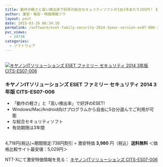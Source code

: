 ```yaml
---
title: 動作の軽さと高い検出率で好評の総合セキュリティソフトが1台1年あたり265円！ ESETファミリーセキュリティ 2014 3年版が激安特価3,980円！送料無料！
author: 激安・格安・特価情報ツウ
layout: post
date: 2015-03-26 06:34:10
permalink: /software/eset-family-security-2014-3year-version-es07-006-3980.html
pvc_views:
  - 19738
categories:
  - ソフトウェア
---
```

<div class="img-bg2 img_L">
  <a href="//px.a8.net/svt/ejp?a8mat=ZYP6S+8IMA3E+S1Q+BWGDT&#038;a8ejpredirect=//nttxstore.jp/_II_CS14574977" target="_blank"><br /> <img border="0" alt="キヤノンITソリューションズ ESET ファミリー セキュリティ 2014 3年版 CITS-ES07-006" src="//image.nttxstore.jp/l2_images/C/CS/CS14574977.jpg" data-recalc-dims="1" /></a>
</div>

### キヤノンITソリューションズ ESET ファミリー セキュリティ 2014 3年版 CITS-ES07-006
<!--more-->

* 「動作の軽さ」と「高い検出率」で好評のESET!
* Windows/Mac/Android向けプログラムから自由に5台分選んでご利用が可能
* な総合セキュリティソフト
* 有効期限は3年間

<br clear="all" />4,718円(税込)+期間限定:738円割引 = 激安特価 <span class="tokka-price"><strong>3,980</strong></span> 円（税込）**送料無料**
＜価格比較サイト最安値：5,029円＞

NTT-Xにて激安特価情報を見る： <span class="fs150p"><a href="//px.a8.net/svt/ejp?a8mat=ZYP6S+8IMA3E+S1Q+BWGDT&#038;a8ejpredirect=//nttxstore.jp/_II_CS14574977" target="_blank">キヤノンITソリューションズ CITS-ES07-006</a></span>